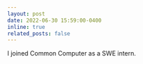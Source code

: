 ```yaml
---
layout: post
date: 2022-06-30 15:59:00-0400
inline: true
related_posts: false
---
```


I joined Common Computer as a SWE intern.
